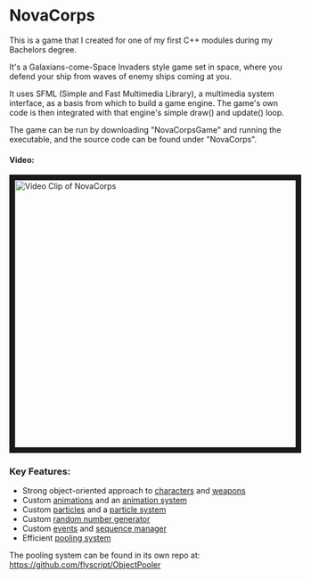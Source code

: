 # NovaCorps
This is a game that I created for one of my first C++ modules during my Bachelors degree.

It's a Galaxians-come-Space Invaders style game set in space, where you defend your ship from waves of enemy ships coming at you.

It uses SFML (Simple and Fast Multimedia Library), a multimedia system interface, as a basis from which to build a game engine. The game's own code is then integrated with that engine's simple draw() and update() loop.

The game can be run by downloading "NovaCorpsGame" and running the executable, and the source code can be found under "NovaCorps".

#### Video:
<a href="http://www.youtube.com/watch?feature=player_embedded&v=ad6kdOiOV0Q" target="_blank"><img src="https://static.wixstatic.com/media/3978e6_1031ad015da24c7c92e8ed5649416866f003.jpg/v1/fill/w_756,h_425,fp_0.50_0.50,q_90/3978e6_1031ad015da24c7c92e8ed5649416866f003.webp" alt="Video Clip of NovaCorps" width="853" height="480" border="10" /></a>

### Key Features:
* Strong object-oriented approach to [characters](https://github.com/flyscript/NovaCorps/blob/master/NovaCorps/NovaCorps/Character.cpp) and [weapons](https://github.com/flyscript/NovaCorps/blob/master/NovaCorps/NovaCorps/Missile.cpp)
* Custom [animations](https://github.com/flyscript/NovaCorps/blob/master/NovaCorps/NovaCorps/AnimationState.cpp) and an [animation system](https://github.com/flyscript/NovaCorps/blob/master/NovaCorps/NovaCorps/Animation.cpp)
* Custom [particles](https://github.com/flyscript/NovaCorps/blob/master/NovaCorps/NovaCorps/Particle.cpp) and a [particle system](https://github.com/flyscript/NovaCorps/blob/master/NovaCorps/NovaCorps/ParticleEmitter.cpp)
* Custom [random number generator](https://github.com/flyscript/NovaCorps/blob/master/NovaCorps/NovaCorps/r.h)
* Custom [events](https://github.com/flyscript/NovaCorps/blob/master/NovaCorps/NovaCorps/Event.cpp) and [sequence manager](https://github.com/flyscript/NovaCorps/blob/master/NovaCorps/NovaCorps/EventSequence.cpp)
* Efficient [pooling system](https://github.com/flyscript/NovaCorps/blob/master/NovaCorps/NovaCorps/Pool.h)

The pooling system can be found in its own repo at:
https://github.com/flyscript/ObjectPooler
